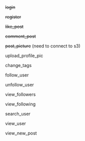 ~~login~~

~~register~~

~~like_post~~

~~comment_post~~

~~post_picture~~ (need to connect to s3)

upload_profile_pic

change_tags

follow_user

unfollow_user

view_followers

view_following

search_user

view_user

view_new_post